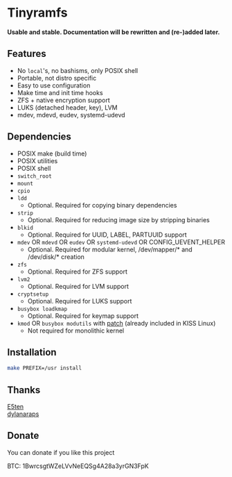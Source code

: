 Tinyramfs
=========

**Usable and stable. Documentation will be rewritten and (re-)added later.**

Features
--------

- No `local`'s, no bashisms, only POSIX shell
- Portable, not distro specific
- Easy to use configuration
- Make time and init time hooks
- ZFS + native encryption support
- LUKS (detached header, key), LVM
- mdev, mdevd, eudev, systemd-udevd

Dependencies
------------

* POSIX make (build time)
* POSIX utilities
* POSIX shell
* `switch_root`
* `mount`
* `cpio`
* `ldd`
  - Optional. Required for copying binary dependencies
* `strip`
  - Optional. Required for reducing image size by stripping binaries
* `blkid`
  - Optional. Required for UUID, LABEL, PARTUUID support
* `mdev` OR `mdevd` OR `eudev` OR `systemd-udevd` OR CONFIG_UEVENT_HELPER
  - Optional. Required for modular kernel, /dev/mapper/* and /dev/disk/* creation
* `zfs`
  - Optional. Required for ZFS support
* `lvm2`
  - Optional. Required for LVM support
* `cryptsetup`
  - Optional. Required for LUKS support
* `busybox loadkmap`
  - Optional. Required for keymap support
* `kmod` OR `busybox modutils` with [patch](https://gist.github.com/illiliti/ef9ee781b5c6bf36d9493d99b4a1ffb6) (already included in KISS Linux)
  - Not required for monolithic kernel

Installation
------------

```sh
make PREFIX=/usr install
```

Thanks
------

[E5ten](https://github.com/E5ten)  
[dylanaraps](https://github.com/dylanaraps)

Donate
------

You can donate if you like this project

BTC: 1BwrcsgtWZeLVvNeEQSg4A28a3yrGN3FpK
